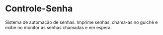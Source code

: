 # Controle-Senha
Sistema de automação de senhas. Imprime senhas, chama-as no guichê e exibe no monitor as senhas chamadas e em espera.
